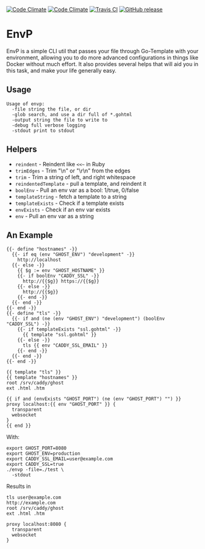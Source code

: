 [![Code Climate](https://img.shields.io/codeclimate/maintainability/envygeeks/envp.svg?style=for-the-badge)](https://codeclimate.com/github/envygeeks/envp/maintainability)
[![Code Climate](https://img.shields.io/codeclimate/c/envygeeks/envp.svg?style=for-the-badge)](https://codeclimate.com/github/envygeeks/envp/coverage)
[![Travis CI](https://img.shields.io/travis/com/envygeeks/envp/master.svg?style=for-the-badge)](https://travis-ci.com/envygeeks/envp)
[![GitHub release](https://img.shields.io/github/release/envygeeks/envp.svg?style=for-the-badge)](http://github.com/envygeeks/envp/releases/latest)

# EnvP

EnvP is a simple CLI util that passes your file through Go-Template with your environment, allowing you to do more advanced configurations in things like Docker without much effort.  It also provides several helps that will aid you in this task, and make your life generally easy.

## Usage

```
Usage of envp:
  -file string the file, or dir
  -glob search, and use a dir full of *.gohtml
  -output string the file to write to
  -debug full verbose logging
  -stdout print to stdout
```

## Helpers

* `reindent` - Reindent like `<<~` in Ruby
* `trimEdges` - Trim "\n" or "\r\n" from the edges
* `trim` - Trim a string of left, and right whitespace
* `reindentedTemplate` - pull a template, and reindent it
* `boolEnv` - Pull an env var as a bool: 1/true, 0/false
* `templateString` - fetch a template to a string
* `templateExists` - Check if a template exists
* `envExists` - Check if an env var exists
* `env` - Pull an env var as a string

## An Example

```gohtml
{{- define "hostnames" -}}
  {{- if eq (env "GHOST_ENV") "development" -}}
    http://localhost
  {{- else -}}
    {{ $g := env "GHOST_HOSTNAME" }}
    {{- if boolEnv "CADDY_SSL" -}}
      http://{{$g}} https://{{$g}}
    {{- else -}}
      http://{{$g}}
    {{- end -}}
  {{- end -}}
{{- end -}}
{{- define "tls" -}}
  {{- if and (ne (env "GHOST_ENV") "development") (boolEnv "CADDY_SSL") -}}
    {{- if templateExists "ssl.gohtml" -}}
      {{ template "ssl.gohtml" }}
    {{- else -}}
      tls {{ env "CADDY_SSL_EMAIL" }}
    {{- end -}}
  {{- end -}}
{{- end -}}

{{ template "tls" }}
{{ template "hostnames" }}
root /srv/caddy/ghost
ext .html .htm

{{ if and (envExists "GHOST_PORT") (ne (env "GHOST_PORT") "") }}
proxy localhost:{{ env "GHOST_PORT" }} {
  transparent
  websocket
}
{{ end }}
```

With:

```
export GHOST_PORT=8080
export GHOST_ENV=production
export CADDY_SSL_EMAIL=user@example.com
export CADDY_SSL=true
./envp -file=./test \
  -stdout
```

Results in

```
tls user@example.com
http://example.com
root /srv/caddy/ghost
ext .html .htm

proxy localhost:8080 {
  transparent
  websocket
}
```
